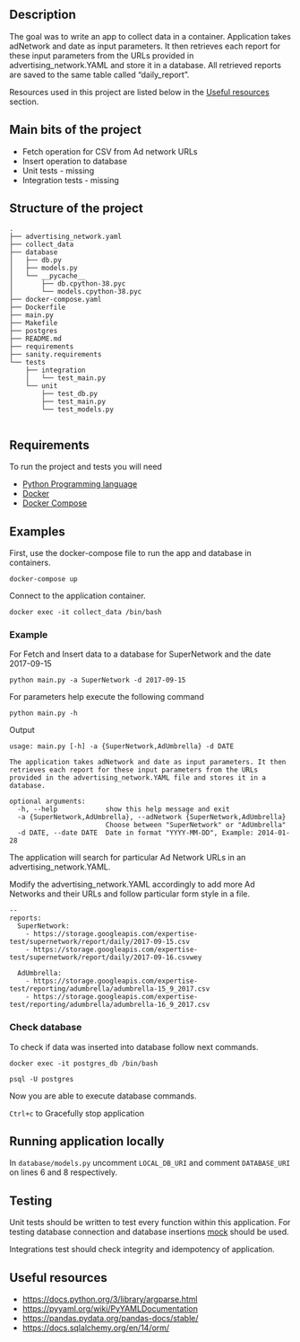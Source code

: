 ## Description
The goal was to write an app to collect data in a container. Application takes adNetwork and date as input parameters. It then retrieves each report for these input parameters from the URLs provided in advertising_network.YAML and store it in a database. All retrieved reports are saved to the same table called “daily_report”.

Resources used in this project are listed below in the [Useful resources](#useful-resources) section.

## Main bits of the project
* Fetch operation for CSV from Ad network URLs
* Insert operation to database
* Unit tests - missing
* Integration tests - missing

## Structure of the project
```
.
├── advertising_network.yaml
├── collect_data
├── database
│   ├── db.py
│   ├── models.py
│   └── __pycache__
│       ├── db.cpython-38.pyc
│       └── models.cpython-38.pyc
├── docker-compose.yaml
├── Dockerfile
├── main.py
├── Makefile
├── postgres
├── README.md
├── requirements
├── sanity.requirements
└── tests
    ├── integration
    │   └── test_main.py
    └── unit
        ├── test_db.py
        ├── test_main.py
        └── test_models.py


```

## Requirements
To run the project and tests you will need
* [Python Programming language](https://www.python.org/)
* [Docker](https://www.docker.com/get-started)
* [Docker Compose](https://docs.docker.com/compose/install/)

## Examples
First, use the docker-compose file to run the app and database in containers.

```
docker-compose up
```

Connect to the application container.

```
docker exec -it collect_data /bin/bash
```

### Example 
For Fetch and Insert data to a database for SuperNetwork and the date 2017-09-15

```
python main.py -a SuperNetwork -d 2017-09-15
```

For parameters help execute the following command

```
python main.py -h
```

Output

```
usage: main.py [-h] -a {SuperNetwork,AdUmbrella} -d DATE

The application takes adNetwork and date as input parameters. It then retrieves each report for these input parameters from the URLs provided in the advertising_network.YAML file and stores it in a database.

optional arguments:
  -h, --help            show this help message and exit
  -a {SuperNetwork,AdUmbrella}, --adNetwork {SuperNetwork,AdUmbrella}
                        Choose between "SuperNetwork" or "AdUmbrella"
  -d DATE, --date DATE  Date in format "YYYY-MM-DD", Example: 2014-01-28
```


The application will search for particular Ad Network URLs in an advertising_network.YAML. 

Modify the advertising_network.YAML accordingly to add more Ad Networks and their URLs and follow particular form style in a file.

```
--
reports:
  SuperNetwork:
    - https://storage.googleapis.com/expertise-test/supernetwork/report/daily/2017-09-15.csv
    - https://storage.googleapis.com/expertise-test/supernetwork/report/daily/2017-09-16.csvwey

  AdUmbrella:
    - https://storage.googleapis.com/expertise-test/reporting/adumbrella/adumbrella-15_9_2017.csv
    - https://storage.googleapis.com/expertise-test/reporting/adumbrella/adumbrella-16_9_2017.csv
```

### Check database
To check if data was inserted into database follow next commands.

```
docker exec -it postgres_db /bin/bash
```

```
psql -U postgres
```

Now you are able to execute database commands.

`Ctrl+c` to Gracefully stop application

## Running application locally
In `database/models.py` uncomment `LOCAL_DB_URI` and comment `DATABASE_URI` on lines 6 and 8 respectively.

## Testing
Unit tests should be written to test every function within this application. For testing database connection and database insertions [mock](https://docs.python.org/3/library/unittest.mock.html) should be used.

Integrations test should check integrity and idempotency of application.

## Useful resources
* https://docs.python.org/3/library/argparse.html
* https://pyyaml.org/wiki/PyYAMLDocumentation
* https://pandas.pydata.org/pandas-docs/stable/
* https://docs.sqlalchemy.org/en/14/orm/
